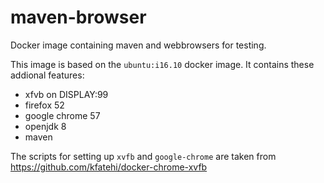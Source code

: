 # maven-browser
Docker image containing maven and webbrowsers for testing.

This image is based on the `ubuntu:i16.10` docker image. It contains these addional features:
  * xfvb on DISPLAY:99
  * firefox 52
  * google chrome 57
  * openjdk 8
  * maven
 
The scripts for setting up `xvfb` and `google-chrome` are taken from https://github.com/kfatehi/docker-chrome-xvfb
